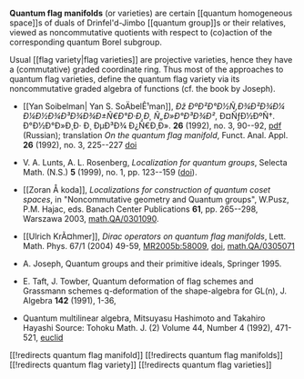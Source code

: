 __Quantum flag manifolds__ (or varieties) are certain [[quantum homogeneous space]]s of duals of Drinfel'd-Jimbo [[quantum group]]s or their relatives, viewed as noncommutative quotients with respect to (co)action of the corresponding quantum Borel subgroup. 

Usual [[flag variety|flag varieties]] are projective varieties, hence they have a (commutative) graded coordinate ring. Thus most of the approaches to quantum flag varieties, define the quantum flag variety via its noncommutative graded algebra of functions (cf. the book by Joseph).

* [[Yan Soibelman| Yan S. SoÄ­belÊ¹man]], _Ðž ÐºÐ²Ð°Ð½Ñ‚Ð¾Ð²Ð¾Ð¼ Ð¼Ð½Ð¾Ð³Ð¾Ð¾Ð±Ñ€Ð°Ð·Ð¸Ð¸ Ñ„Ð»Ð°Ð³Ð¾Ð²_, Ð¤ÑƒÐ½ÐºÑ†. Ð°Ð½Ð°Ð»Ð¸Ð· Ð¸ ÐµÐ³Ð¾ Ð¿Ñ€Ð¸Ð». __26__ (1992), no. 3, 90--92, [pdf](http://www.mathnet.ru/php/getFT.phtml?jrnid=faa&paperid=809&volume=26&year=1992&issue=3&fpage=90&what=fullt&option_lang=eng) (Russian);  translation _On the quantum flag manifold_, Funct. Anal. Appl. __26__ (1992), no. 3, 225--227 [doi](http://dx.doi.org/10.1007/BF01075642)

* V. A. Lunts, A. L. Rosenberg, _Localization for quantum groups_, Selecta Math. (N.S.) __5__ (1999), no. 1, pp. 123--159 ([doi](http://dx.doi.org/10.1007/s000290050044)).

* [[Zoran Å koda]], _Localizations for construction of quantum coset spaces_, in "Noncommutative geometry and Quantum groups", W.Pusz,  P.M. Hajac, eds. Banach Center Publications __61__, pp. 265--298, Warszawa 2003, [math.QA/0301090](http://arxiv.org/abs/math.QA/0301090).

* [[Ulrich KrÃ¤hmer]], _Dirac operators on quantum flag manifolds_, Lett. Math. Phys. 67/1 (2004) 49-59, [MR2005b:58009](http://www.ams.org/mathscinet-getitem?mr=2005b:58009), [doi](http://dx.doi.org/10.1023/B:MATH.0000027748.64886.23), [math.QA/0305071](http://arxiv.org/abs/math/0305071)

* A. Joseph, Quantum groups and their primitive ideals, Springer 1995.
* E. Taft, J. Towber, Quantum deformation of flag schemes and Grassmann schemes q-deformation of the shape-algebra for GL(n), J. Algebra __142__ (1991), 1-36, []()

* Quantum multilinear algebra, Mitsuyasu Hashimoto and Takahiro Hayashi
Source: Tohoku Math. J. (2) Volume 44, Number 4 (1992), 471-521, [euclid](http://projecteuclid.org/euclid.tmj/1178227246)

[[!redirects quantum flag manifold]]
[[!redirects quantum flag manifolds]]
[[!redirects quantum flag variety]]
[[!redirects quantum flag varieties]]
